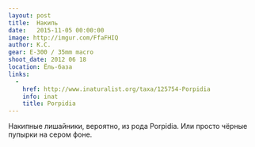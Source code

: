 ```yaml
---
layout: post
title:  Накипь
date:   2015-11-05 00:00:00
image: http://imgur.com/FfaFHIQ
author: К.С.
gear: E-300 / 35mm macro
shoot_date: 2012 06 18
location: Ёль-база
links:
  -
    href: http://www.inaturalist.org/taxa/125754-Porpidia
    info: inat
    title: Porpidia
---
```


Накипные лишайники, вероятно, из рода Porpidia. Или просто чёрные пупырки на сером фоне.
